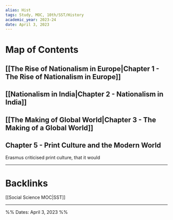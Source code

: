 ```yaml
---
alias: Hist
tags: Study, MOC, 10th/SST/History
academic_year: 2023-24
date: April 3, 2023
---
```

# Map of Contents

## [[The Rise of Nationalism in Europe|Chapter 1 - The Rise of Nationalism in Europe]]
## [[Nationalism in India|Chapter 2 - Nationalism in India]]
## [[The Making of Global World|Chapter 3 - The Making of a Global World]]
## Chapter 5 - Print Culture and the Modern World
Erasmus criticised print culture, that it would 

---

# Backlinks

[[Social Science MOC|SST]]

---
%%
Dates: April 3, 2023
%%
